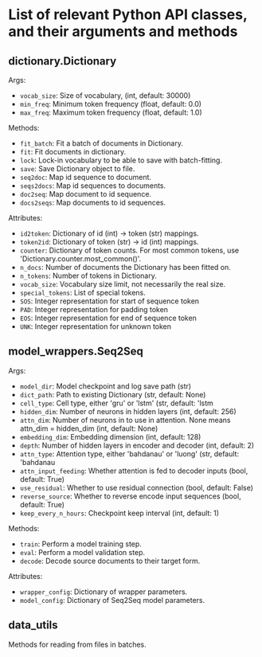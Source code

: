 # List of relevant Python API classes, and their arguments and methods

## dictionary.Dictionary
Args:
* ```vocab_size```: Size of vocabulary, (int, default: 30000)
* ```min_freq```: Minimum token frequency (float, default: 0.0)
* ```max_freq```: Maximum token frequency (float, default: 1.0)

Methods:
* ```fit_batch```: Fit a batch of documents in Dictionary.
* ```fit```: Fit documents in dictionary.
* ```lock```: Lock-in vocabulary to be able to save with batch-fitting.
* ```save```: Save Dictionary object to file.
* ```seq2doc```: Map id sequence to document.
* ```seqs2docs```: Map id sequences to documents.
* ```doc2seq```: Map document to id sequence.
* ```docs2seqs```: Map documents to id sequences.

Attributes:
* ```id2token```: Dictionary of id (int) -> token (str) mappings.
* ```token2id```: Dictionary of token (str) -> id (int) mappings.
* ```counter```: Dictionary of token counts. For most common tokens, use 'Dictionary.counter.most_common()'.
* ```n_docs```: Number of documents the Dictionary has been fitted on.
* ```n_tokens```: Number of tokens in Dictionary.
* ```vocab_size```: Vocabulary size limit, not necessarily the real size.
* ```special_tokens```: List of special tokens.
* ```SOS```: Integer representation for start of sequence token
* ```PAD```: Integer representation for padding token
* ```EOS```: Integer representation for end of sequence token
* ```UNK```: Integer representation for unknown token

## model_wrappers.Seq2Seq
Args:
* ```model_dir```: Model checkpoint and log save path (str)
* ```dict_path```: Path to existing Dictionary (str, default: None)
* ```cell_type```: Cell type, either 'gru' or 'lstm' (str, default: 'lstm
* ```hidden_dim```: Number of neurons in hidden layers (int, default: 256)
* ```attn_dim```: Number of neurons in to use in attention. None means attn_dim = hidden_dim (int, default: None)
* ```embedding_dim```: Embedding dimension (int, default: 128)
* ```depth```: Number of hidden layers in encoder and decoder (int, default: 2)
* ```attn_type```: Attention type, either 'bahdanau' or 'luong' (str, default: 'bahdanau
* ```attn_input_feeding```: Whether attention is fed to decoder inputs (bool, default: True)
* ```use_residual```: Whether to use residual connection (bool, default: False)
* ```reverse_source```: Whether to reverse encode input sequences (bool, default: True)
* ```keep_every_n_hours```: Checkpoint keep interval (int, default: 1)

Methods:
* ```train```: Perform a model training step.
* ```eval```: Perform a model validation step.
* ```decode```: Decode source documents to their target form.

Attributes:
* ```wrapper_config```: Dictionary of wrapper parameters.
* ```model_config```: Dictionary of Seq2Seq model parameters.

## data_utils
Methods for reading from files in batches.

